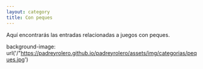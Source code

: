 ```yaml
---
layout: category
title: Con peques
---
```

Aquí encontrarás las entradas relacionadas a juegos con peques.

background-image: url('/"https://padreyrolero.github.io/padreyrolero/assets/img/categorias/peques.jpg')